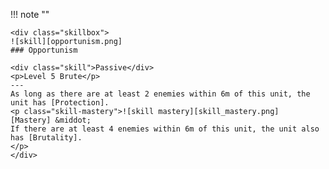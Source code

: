 !!! note ""

    <div class="skillbox">
    ![skill][opportunism.png]
    ### Opportunism

    <div class="skill">Passive</div>
    <p>Level 5 Brute</p>
    ---
    As long as there are at least 2 enemies within 6m of this unit, the unit has [Protection].
    <p class="skill-mastery">![skill mastery][skill_mastery.png]  [Mastery] &middot; 
    If there are at least 4 enemies within 6m of this unit, the unit also has [Brutality]. 
    </p>
    </div>
